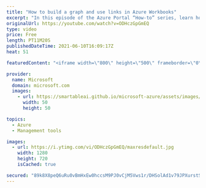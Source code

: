 ```yaml
---
title: "How to build a graph and use links in Azure Workbooks"
excerpt: "In this episode of the Azure Portal “How-to” series, learn how to create a hive cluster in Microsoft Azure workbooks for high-density views and how to use links in workbooks to show other workbooks or to reference Azure portal blades.    - Try out these features in the Azure portal: https://portal.azure.com"
originalUrl: https://youtube.com/watch?v=ODHczGpGmEQ
type: video
price: Free
length: PT11M20S
publishedDateTime: 2021-06-10T16:09:17Z
heat: 51

featuredContent: "<iframe width=\"800\" height=\"500\" frameborder=\"0\" src=\"https://www.youtube.com/embed/ODHczGpGmEQ\" allow=\"accelerometer; autoplay; encrypted-media; gyroscope; picture-in-picture\" allowfullscreen></iframe>"

provider:
  name: Microsoft
  domain: microsoft.com
  images:
    - url: https://smartableai.github.io/microsoft-azure/assets/images/organizations/microsoft.com-50x50.jpg
      width: 50
      height: 50

topics:
  - Azure
  - Management tools

images:
  - url: https://i.ytimg.com/vi/ODHczGpGmEQ/maxresdefault.jpg
    width: 1280
    height: 720
    isCached: true

secured: "89k8X8peQ6uRu0vBmHxEw0hccsM9PJ0vCjM5Vws1r/DHSolAd1v79JPXurstSZeQwhAX6RzNi/HtOohNNt6OAYvQ+4aFPqwf8qovDSUBP+xMOCXKCyuOIfEc7wBNWkAqRCU9D9vvceQWEK7Axdr3SkxLXEZPhQCZxSEUKOWgy2GSY/vTlqUGgNGXkpzCEZqPKOBVU5R2ISxen0AdeKSSpzFmtsg3PO8HWDq6dauPdkNTWZGlHT8d5P3O7wuG6npQ50jI4EP8QDn9d+kGh38JmKVuLOliVr4iVIqBivvGCRCdqUGQOwAoW3w4Vhvqc/4hKncGqes4MpsNI7P6sZfRt7yDshsp3VQ2KFo6gebL7Q7Vq23huk4s3LBmzT35EVOsqttve3A9781QXXG+1OZVlJCrxVqAyyzwjbcfwVnLUUM=;CLohA2RMDUYhmHhs8N5F9w=="
---
```



